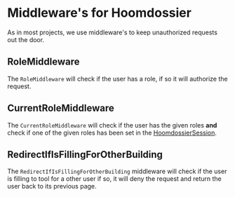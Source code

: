 # Middleware's for Hoomdossier
As in most projects, we use middleware's to keep unauthorized requests out the door.

## RoleMiddleware
The ``RoleMiddleware`` will check if the user has a role, if so it will authorize the request.

## CurrentRoleMiddleware
The ``CurrentRoleMiddleware`` will check if the user has the given roles **and** check if one of the given roles
has been set in the [HoomdossierSession](session-handling.md).

## RedirectIfIsFillingForOtherBuilding
The ``RedirectIfIsFillingForOtherBuilding`` middleware will check if the user is filling to tool for a other user
if so, it will deny the request and return the user back to its previous page.